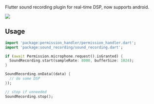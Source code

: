 Flutter sound recording plugin for real-time DSP, now supports android.

![](https://user-images.githubusercontent.com/1709072/198860611-ed1660f4-0a08-431b-b5b3-930242a9d353.png)

## Usage

```dart
import 'package:permission_handler/permission_handler.dart';
import 'package:sound_recording/sound_recording.dart';

if (await Permission.microphone.request().isGranted) {
  SoundRecording.start(sampleRate: 8000, bufferSize: 1024);
}

SoundRecording.onData((data) {
  // do some DSP
});

// stop if unneeded
SoundRecording.stop();
```
